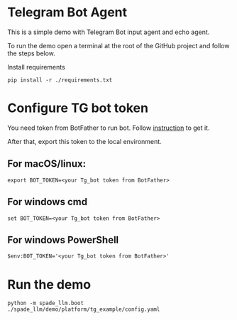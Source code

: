 # Telegram Bot Agent

This is a simple demo with Telegram Bot input agent and echo agent.

To run the demo open a terminal at the root of the GitHub project and follow the steps below.

Install requirements
```
pip install -r ./requirements.txt
```


# Configure TG bot token

You need token from BotFather to run bot. Follow [instruction](https://core.telegram.org/bots/features#creating-a-new-bot)
to get it.

After that, export this token to the local environment.

## For macOS/linux:
```
export BOT_TOKEN=<your Tg_bot token from BotFather>
```
## For windows cmd
```
set BOT_TOKEN=<your Tg_bot token from BotFather>
```

## For windows PowerShell
```
$env:BOT_TOKEN='<your Tg_bot token from BotFather>'
```

# Run the demo

```
python -m spade_llm.boot ./spade_llm/demo/platform/tg_example/config.yaml
```


